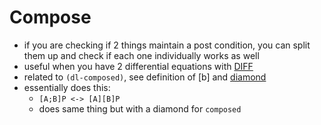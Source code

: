 Compose
=======
- if you are checking if 2 things maintain a post condition, you can split them up and check if each one individually works as well
- useful when you have 2 differential equations with [DIFF](https://github.com/n-crespo/NASA-2023/blob/master/pages/DIFF.md)
- related to `(dl-composed)`, see definition of [b] and [diamond](https://github.com/n-crespo/NASA-2023/blob/master/diamond.md)
- essentially does this:
	- `[A;B]P <-> [A][B]P`
	- does same thing but with a diamond for `composed`
